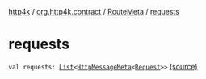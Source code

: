 [http4k](../../index.md) / [org.http4k.contract](../index.md) / [RouteMeta](index.md) / [requests](./requests.md)

# requests

`val requests: `[`List`](https://kotlinlang.org/api/latest/jvm/stdlib/kotlin.collections/-list/index.html)`<`[`HttpMessageMeta`](../-http-message-meta/index.md)`<`[`Request`](../../org.http4k.core/-request/index.md)`>>` [(source)](https://github.com/http4k/http4k/blob/master/http4k-contract/src/main/kotlin/org/http4k/contract/routeMeta.kt#L128)